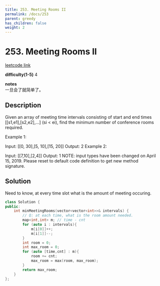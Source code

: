 ```yaml
---
title: 253. Meeting Rooms II
permalink: /docs/253
parent: greedy
has_children: false
weight: 2
---
```

# 253. Meeting Rooms II
[leetcode link](https://leetcode.com/problems/meeting-rooms-ii/)

**difficulty(1-5)** 
4

**notes**   
一旦会了就简单了。

## Description
Given an array of meeting time intervals consisting of start and end times [[s1,e1],[s2,e2],...] (si < ei), find the minimum number of conference rooms required.

Example 1:

Input: [[0, 30],[5, 10],[15, 20]]
Output: 2
Example 2:

Input: [[7,10],[2,4]]
Output: 1
NOTE: input types have been changed on April 15, 2019. Please reset to default code definition to get new method signature.

## Solution
Need to know, at every time slot what is the amount of meeting occuring.

```c++
class Solution {
public:
    int minMeetingRooms(vector<vector<int>>& intervals) {
        // Q: at each time, what is the room amount needed. 
        map<int,int> m; // time - cnt
        for (auto i : intervals){
            m[i[0]]++;
            m[i[1]]--;
        }
        int room = 0;
        int max_room = 0;
        for (auto [time,cnt] : m){
            room += cnt;
            max_room = max(room, max_room);
        }
        return max_room;
    }
};
```
<!-- 
Default label
{: .label }

Blue label
{: .label .label-blue }

Stable
{: .label .label-green }

New release
{: .label .label-purple }

Coming soon
{: .label .label-yellow }

Deprecated
{: .label .label-red } -->
